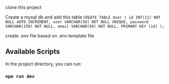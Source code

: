 clone this project

Create a mysql db and add this table
`CREATE TABLE User (
  id INT(11) NOT NULL AUTO_INCREMENT,
  user VARCHAR(50) NOT NULL UNIQUE,
  password VARCHAR(150) NOT NULL,
  email VARCHAR(50) NOT NULL,
  PRIMARY KEY (id)
);`

create .env file based on .env.template file
## Available Scripts

In the project directory, you can run:

### `npm run dev`